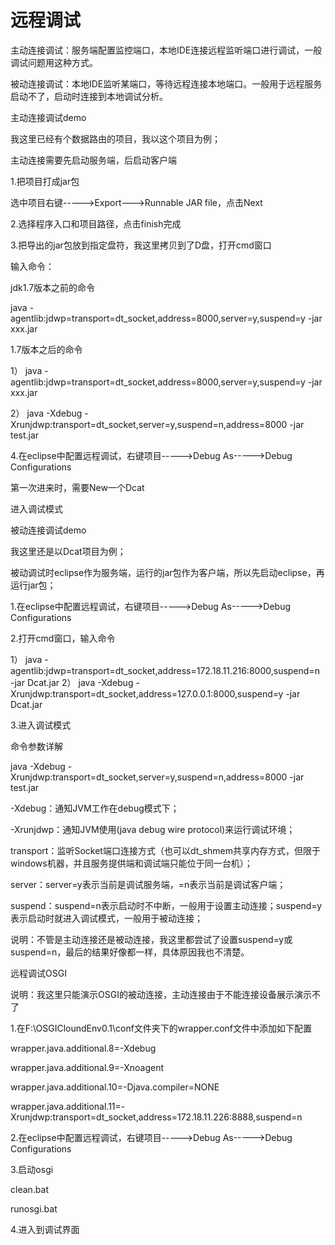 # 远程调试

主动连接调试：服务端配置监控端口，本地IDE连接远程监听端口进行调试，一般调试问题用这种方式。

被动连接调试：本地IDE监听某端口，等待远程连接本地端口。一般用于远程服务启动不了，启动时连接到本地调试分析。

主动连接调试demo

我这里已经有个数据路由的项目，我以这个项目为例；

主动连接需要先启动服务端，后启动客户端

1.把项目打成jar包

选中项目右键----->Export--->Runnable JAR file，点击Next



2.选择程序入口和项目路径，点击finish完成



3.把导出的jar包放到指定盘符，我这里拷贝到了D盘，打开cmd窗口

输入命令：

jdk1.7版本之前的命令

java -agentlib:jdwp=transport=dt_socket,address=8000,server=y,suspend=y -jar xxx.jar

1.7版本之后的命令

1） java -agentlib:jdwp=transport=dt_socket,address=8000,server=y,suspend=y -jar xxx.jar

2） java -Xdebug -Xrunjdwp:transport=dt_socket,server=y,suspend=n,address=8000 -jar test.jar



4.在eclipse中配置远程调试，右键项目----->Debug As----->Debug Configurations



第一次进来时，需要New一个Dcat



 

 

进入调试模式



被动连接调试demo

我这里还是以Dcat项目为例；

被动调试时eclipse作为服务端，运行的jar包作为客户端，所以先启动eclipse，再运行jar包；

1.在eclipse中配置远程调试，右键项目----->Debug As----->Debug Configurations



 

 2.打开cmd窗口，输入命令

 1） java -agentlib:jdwp=transport=dt_socket,address=172.18.11.216:8000,suspend=n -jar Dcat.jar 
 2） java -Xdebug -Xrunjdwp:transport=dt_socket,address=127.0.0.1:8000,suspend=y -jar Dcat.jar 


3.进入调试模式



命令参数详解

java -Xdebug -Xrunjdwp:transport=dt_socket,server=y,suspend=n,address=8000 -jar test.jar

-Xdebug：通知JVM工作在debug模式下；

-Xrunjdwp：通知JVM使用(java debug wire protocol)来运行调试环境；

transport：监听Socket端口连接方式（也可以dt_shmem共享内存方式，但限于windows机器，并且服务提供端和调试端只能位于同一台机）；

server：server=y表示当前是调试服务端，=n表示当前是调试客户端；

suspend：suspend=n表示启动时不中断，一般用于设置主动连接；suspend=y表示启动时就进入调试模式，一般用于被动连接；

说明：不管是主动连接还是被动连接，我这里都尝试了设置suspend=y或suspend=n，最后的结果好像都一样，具体原因我也不清楚。

远程调试OSGI

说明：我这里只能演示OSGI的被动连接，主动连接由于不能连接设备展示演示不了

1.在F:\OSGICloundEnv0.1\conf文件夹下的wrapper.conf文件中添加如下配置

wrapper.java.additional.8=-Xdebug

wrapper.java.additional.9=-Xnoagent

wrapper.java.additional.10=-Djava.compiler=NONE

wrapper.java.additional.11=-Xrunjdwp:transport=dt_socket,address=172.18.11.226:8888,suspend=n



2.在eclipse中配置远程调试，右键项目----->Debug As----->Debug Configurations



3.启动osgi

clean.bat

runosgi.bat

4.进入到调试界面